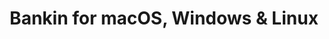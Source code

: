 ---
name: Bankin
url: 'https://app.bankin.com/inscription?login=true'
category: Finance
title: 'Bankin for macOS, Windows & Linux'
key: bankin

---